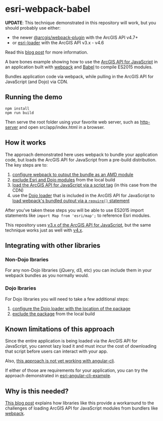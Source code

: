 # esri-webpack-babel

**UPDATE**: This technique demonstrated in this repository will work, but you should probably use either:
- the newer [@arcgis/webpack-plugin](https://github.com/Esri/arcgis-webpack-plugin) with the ArcGIS API v4.7+
- or [esri-loader](https://github.com/Esri/esri-loader/) with the ArcGIS API v3.x - v4.6

Read this [blog post](https://community.esri.com/people/TWayson-esristaff/blog/2018/05/10/arcgiswebpack-plugin-vs-esri-loader) for more information.

A bare bones example showing how to use the
[ArcGIS API for JavaScript](https://developers.arcgis.com/javascript/) in an application built with [webpack](https://webpack.github.io/) and  [Babel](https://babeljs.io/) to compile ES2015 modules.

Bundles application code via webpack, while pulling in the ArcGIS API for JavaScript (and Dojo) via CDN.

## Running the demo

```
npm install
npm run build
```

Then serve the root folder using your favorite web server, such as [http-server](https://www.npmjs.com/package/http-server) and open src/app/index.html in a browser.

## How it works

The approach demonstrated here uses webpack to bundle your application code, but loads the ArcGIS API for JavaScript from a pre-build distribution. The key steps are to:
 1. [configure webpack to output the bundle as an AMD module](webpack.config.js#L17)
 1. [exclude Esri and Dojo modules](webpack.config.js#L50-L53) from the local build
 1. [load the ArcGIS API for JavaScript via a script tag](src/app/index.html#L33) (in this case from the CDN)
 1. use the [Dojo loader](https://dojotoolkit.org/reference-guide/1.10/loader/) that is included in the ArcGIS API for JavaScript to [load webpack's bundled output via a `require()` statement](src/app/index.html#L39)

After you've taken these steps you will be able to use ES2015 import statements like `import Map from 'esri/map';` to reference Esri modules.

This repository uses [v3.x of the ArcGIS API for JavaScript](https://developers.arcgis.com/javascript/3/), but the same technique works just as well with [v4.x](https://developers.arcgis.com/javascript/latest/guide/discover/index.html).

## Integrating with other libraries

### Non-Dojo lbraries
For any non-Dojo libraries (jQuery, d3, etc) you can include them in your webpack bundles as you normally would.

### Dojo lbraries
For Dojo libraries you will need to take a few additional steps:
 1. [configure the Dojo loader with the location of the package](src/app/index.html#L20-L31)
 1. [exclude the package](webpack.config.js#L57) from the local build

## Known limitations of this approach
Since the entire application is being loaded via the ArcGIS API for JavaScript, you cannot lazy load it and must incur the cost of downloading that script before users can interact with your app.

Also, [this approach is not yet working with angular-cli](https://github.com/tomwayson/angular2-esri-example/issues/16).

If either of those are requirements for your application, you can try the approach demonstrated in [esri-angular-cli-example](https://github.com/tomwayson/esri-angular-cli-example).

## Why is this needed?
[This blog post](http://tomwayson.com/2016/11/27/using-the-arcgis-api-for-javascript-in-applications-built-with-webpack/) explains how libraries like this provide a workaround to the challenges of loading ArcGIS API for JavaScript modules from bundlers like [webpack](http://webpack.github.io/).

[Dojo loader]:https://dojotoolkit.org/reference-guide/1.10/loader/
